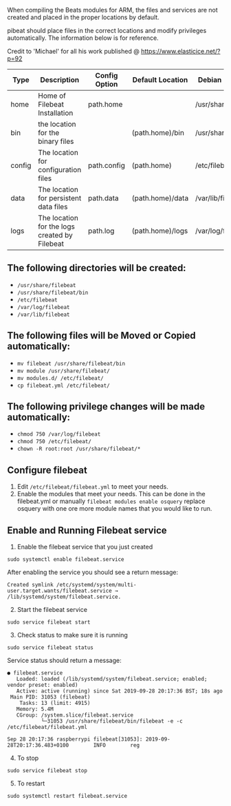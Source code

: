 When compiling the Beats modules for ARM, the files and services are not created and placed in the proper locations by default.

pibeat should place files in the correct locations and modify privileges automatically.  The information below is for reference.

Credit to 'Michael' for all his work published @ https://www.elasticice.net/?p=92

| Type | Description | Config Option | Default Location | Debian Default Path |
|------|-------------|---------------|------------------|---------------------|
| home | Home of Filebeat Installation | path.home | | /usr/share/filebeat |
| bin  | the location for the binary files | | (path.home)/bin | /usr/share/filebeat/bin |
| config | The location for configuration files | path.config | (path.home) | /etc/filebeat |
| data | The location for persistent data files | path.data | (path.home)/data | /var/lib/filebeat |
| logs | The location for the logs created by Filebeat | path.log | (path.home)/logs | /var/log/filebeat |

## The following directories will be created:

- ```/usr/share/filebeat``` 
- ```/usr/share/filebeat/bin```
- ```/etc/filebeat```
- ```/var/log/filebeat``` 
- ```/var/lib/filebeat```

## The following files will be Moved or Copied automatically:

- ```mv filebeat /usr/share/filebeat/bin```
- ```mv module /usr/share/filebeat/```
- ```mv modules.d/ /etc/filebeat/```
- ```cp filebeat.yml /etc/filebeat/```

## The following privilege changes will be made automatically:

- ```chmod 750 /var/log/filebeat```
- ```chmod 750 /etc/filebeat/```
- ```chown -R root:root /usr/share/filebeat/*```

## Configure filebeat

1. Edit ```/etc/filebeat/filebeat.yml``` to meet your needs.
2. Enable the modules that meet your needs.  This can be done in the filebeat.yml or manually
```filebeat modules enable osquery``` replace osquery with one ore more module names that you would like to run.

## Enable and Running Filebeat service

1. Enable the filebeat service that you just created

```sudo systemctl enable filebeat.service```

After enabling the service you should see a return message:

```Created symlink /etc/systemd/system/multi-user.target.wants/filebeat.service → /lib/systemd/system/filebeat.service.```

2. Start the filebeat service

```sudo service filebeat start```

3. Check status to make sure it is running

```sudo service filebeat status```

Service status should return a message:
```
● filebeat.service
   Loaded: loaded (/lib/systemd/system/filebeat.service; enabled; vendor preset: enabled)
   Active: active (running) since Sat 2019-09-28 20:17:36 BST; 18s ago
 Main PID: 31053 (filebeat)
    Tasks: 13 (limit: 4915)
   Memory: 5.4M
   CGroup: /system.slice/filebeat.service
           └─31053 /usr/share/filebeat/bin/filebeat -e -c /etc/filebeat/filebeat.yml

Sep 28 20:17:36 raspberrypi filebeat[31053]: 2019-09-28T20:17:36.483+0100        INFO        reg
```

4. To stop

```sudo service filebeat stop```

5. To restart

```sudo systemctl restart filebeat.service```


